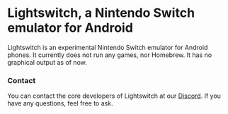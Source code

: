 Lightswitch, a Nintendo Switch emulator for Android
=============

Lightswitch is an experimental Nintendo Switch emulator for Android phones. It currently does not run any games, nor Homebrew. It has no graphical output as of now.

### Contact
You can contact the core developers of Lightswitch at our [Discord](https://discord.gg/nJAQxkG). If you have any questions, feel free to ask.

